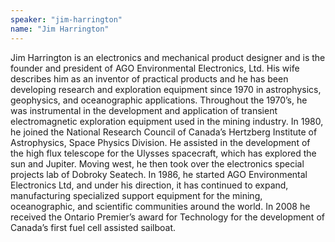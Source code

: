 ```yaml
---
speaker: "jim-harrington"
name: "Jim Harrington"
---
```


Jim Harrington is an electronics and mechanical product designer and is
the founder and president of AGO Environmental Electronics, Ltd. His wife
describes him as an inventor of practical products and he has been developing
research and exploration equipment since 1970 in astrophysics, geophysics, and
oceanographic applications. Throughout the 1970’s, he was instrumental in the
development and application of transient electromagnetic exploration equipment
used in the mining industry. In 1980, he joined the National Research Council
of Canada’s Hertzberg Institute of Astrophysics, Space Physics Division. He
assisted in the development of the high flux telescope for the Ulysses
spacecraft, which has explored the sun and Jupiter. Moving west, he then took
over the electronics special projects lab of Dobroky Seatech. In 1986, he
started AGO Environmental Electronics Ltd, and under his direction, it has
continued to expand, manufacturing specialized support equipment for the
mining, oceanographic, and scientific communities around the world. In 2008 he
received the Ontario Premier’s award for Technology for the development of
Canada’s first fuel cell assisted sailboat.
